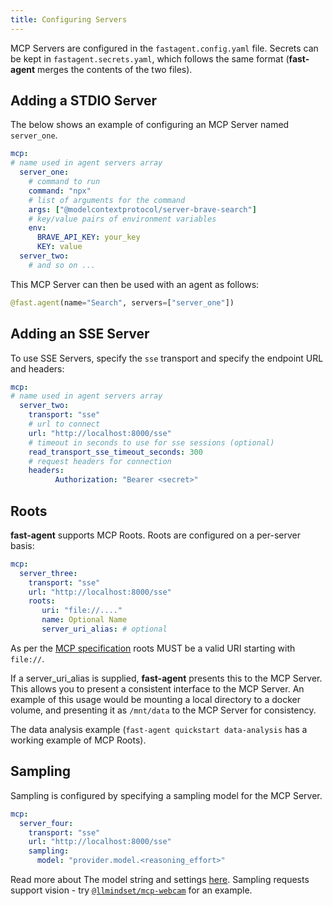 ```yaml
---
title: Configuring Servers
---
```


MCP Servers are configured in the `fastagent.config.yaml` file. Secrets can be kept in `fastagent.secrets.yaml`, which follows the same format (**fast-agent** merges the contents of the two files). 

## Adding a STDIO Server

The below shows an example of configuring an MCP Server named `server_one`. 

```yaml title="fastagent.config.yaml"
mcp:
# name used in agent servers array
  server_one:
    # command to run
    command: "npx" 
    # list of arguments for the command
    args: ["@modelcontextprotocol/server-brave-search"]
    # key/value pairs of environment variables
    env:
      BRAVE_API_KEY: your_key
      KEY: value
  server_two:
    # and so on ...

```

This MCP Server can then be used with an agent as follows:
```python
@fast.agent(name="Search", servers=["server_one"])
```

## Adding an SSE Server

To use SSE Servers, specify the `sse` transport and specify the endpoint URL and headers:

```yaml title="fastagent.config.yaml"
mcp:
# name used in agent servers array
  server_two:
    transport: "sse"
    # url to connect
    url: "http://localhost:8000/sse"
    # timeout in seconds to use for sse sessions (optional)
    read_transport_sse_timeout_seconds: 300
    # request headers for connection
    headers: 
          Authorization: "Bearer <secret>"

```

## Roots

**fast-agent** supports MCP Roots. Roots are configured on a per-server basis:

```yaml title="fastagent.config.yaml"
mcp:
  server_three:
    transport: "sse"
    url: "http://localhost:8000/sse"
    roots:
       uri: "file://...." 
       name: Optional Name
       server_uri_alias: # optional
```

As per the [MCP specification](https://github.com/modelcontextprotocol/specification/blob/41749db0c4c95b97b99dc056a403cf86e7f3bc76/schema/2025-03-26/schema.ts#L1185-L1191) roots MUST be a valid URI starting with `file://`.

If a server_uri_alias is supplied, **fast-agent** presents this to the MCP Server. This allows you to present a consistent interface to the MCP Server. An example of this usage would be mounting a local directory to a docker volume, and presenting it as `/mnt/data` to the MCP Server for consistency.

The data analysis example (`fast-agent quickstart data-analysis` has a working example of MCP Roots).

## Sampling

Sampling is configured by specifying a sampling model for the MCP Server. 

```yaml title="fastagent.config.yaml"
mcp:
  server_four:
    transport: "sse"
    url: "http://localhost:8000/sse"
    sampling:
      model: "provider.model.<reasoning_effort>"        
```

Read more about The model string and settings [here](../models/index.md). Sampling requests support vision - try [`@llmindset/mcp-webcam`](https://github.com/evalstate/mcp-webcam) for an example.

<!-- update with mcp-advanced examples-->
